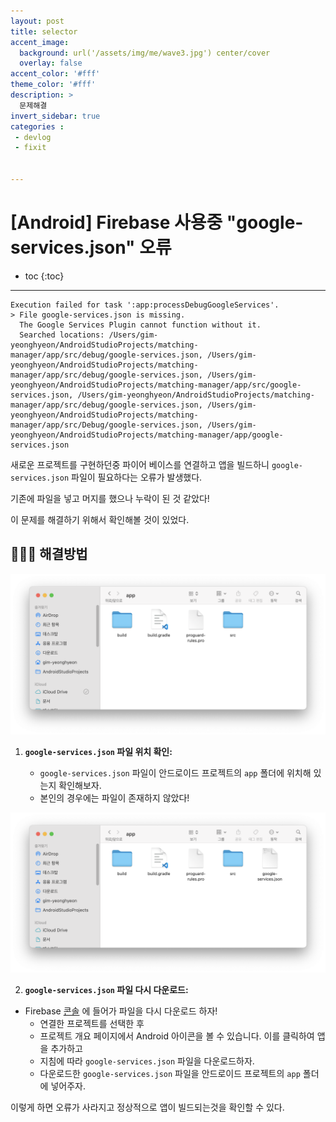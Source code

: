 ```yaml
---
layout: post
title: selector 
accent_image: 
  background: url('/assets/img/me/wave3.jpg') center/cover
  overlay: false
accent_color: '#fff'
theme_color: '#fff'
description: >
  문제해결
invert_sidebar: true
categories :
 - devlog	
 - fixit


---
```


# [Android] Firebase 사용중 "google-services.json" 오류

* toc
{:toc}
---



```
Execution failed for task ':app:processDebugGoogleServices'.
> File google-services.json is missing. 
  The Google Services Plugin cannot function without it. 
  Searched locations: /Users/gim-yeonghyeon/AndroidStudioProjects/matching-manager/app/src/debug/google-services.json, /Users/gim-yeonghyeon/AndroidStudioProjects/matching-manager/app/src/debug/google-services.json, /Users/gim-yeonghyeon/AndroidStudioProjects/matching-manager/app/src/google-services.json, /Users/gim-yeonghyeon/AndroidStudioProjects/matching-manager/app/src/debug/google-services.json, /Users/gim-yeonghyeon/AndroidStudioProjects/matching-manager/app/src/Debug/google-services.json, /Users/gim-yeonghyeon/AndroidStudioProjects/matching-manager/app/google-services.json
```



새로운 프로젝트를 구현하던중 파이어 베이스를 연결하고 앱을 빌드하니 `google-services.json` 파일이 필요하다는 오류가 발생했다.

기존에 파일을 넣고 머지를 했으나 누락이 된 것 같았다!



이 문제를 해결하기 위해서 확인해볼 것이 있었다.



## 👩🏻‍💻 해결방법


![firebase1](../../../assets/img/blog/firebase1.png)
1. **`google-services.json` 파일 위치 확인:**
   
   * `google-services.json` 파일이 안드로이드 프로젝트의 `app` 폴더에 위치해 있는지 확인해보자.
   
   - 본인의 경우에는 파일이 존재하지 않았다!
   
   

![firebase2](../../../assets/img/blog/firebase2.png)

2. **`google-services.json` 파일 다시 다운로드:**

- Firebase [콘솔](https://console.firebase.google.com/) 에 들어가 파일을 다시 다운로드 하자!
  - 연결한 프로젝트를 선택한 후
  - 프로젝트 개요 페이지에서 Android 아이콘을 볼 수 있습니다. 이를 클릭하여 앱을 추가하고
  - 지침에 따라 `google-services.json` 파일을 다운로드하자.
  - 다운로드한 `google-services.json` 파일을 안드로이드 프로젝트의 `app` 폴더에 넣어주자.



이렇게 하면 오류가 사라지고 정상적으로 앱이 빌드되는것을 확인할 수 있다.
